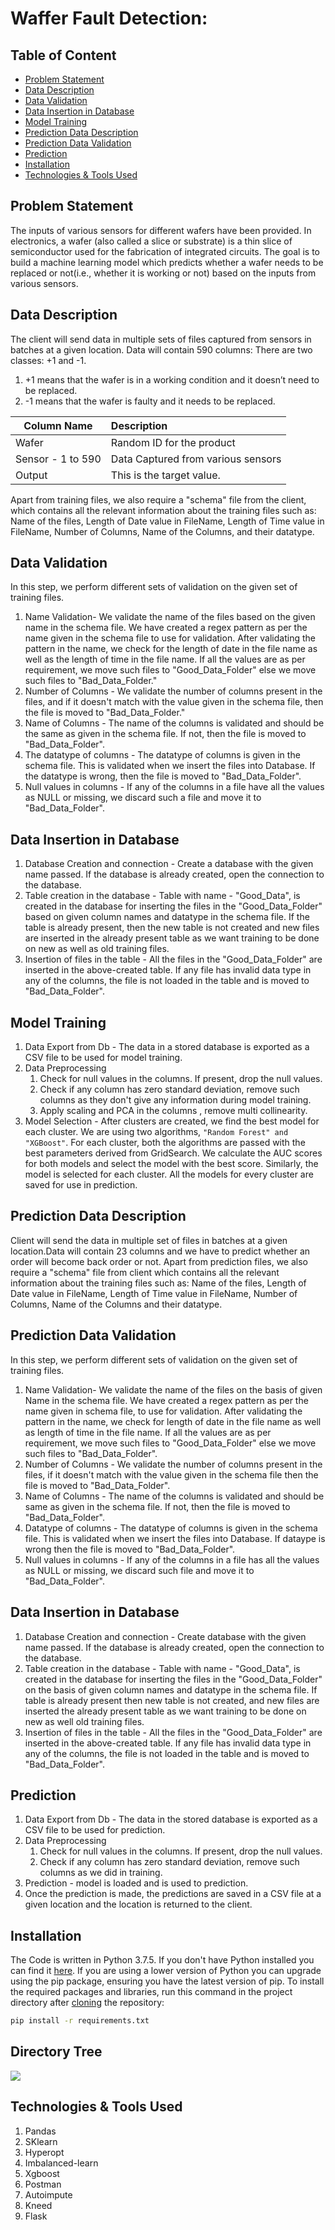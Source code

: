 # Waffer Fault Detection: 

## Table of Content  
  * [Problem Statement](#Problem-Statement)
  * [Data Description](#Data-Description)
  * [Data Validation](#Data-Validation)
  * [Data Insertion in Database](#Data-Insertion-in-Database)
  * [Model Training](#Model-Training)
  * [Prediction Data Description](#Prediction-Data-Description)
  * [Prediction Data Validation](#Prediction-Data-Validation)
  * [Prediction](#Prediction)
  * [Installation](#Installation)
  * [Technologies & Tools Used](#Technologies-&-Tools-Used)

## Problem Statement
The inputs of various sensors for different wafers have been provided. In electronics, a wafer (also called a slice or substrate) is a thin slice of semiconductor used for the fabrication of integrated circuits. The goal is to build a machine learning model which predicts whether a wafer needs to be replaced or not(i.e., whether it is working or not) based on the inputs from various sensors.

## Data Description
The client will send data in multiple sets of files captured from sensors in batches at a given location. Data will contain 590 columns: There are two classes: +1 and -1. 
1. +1 means that the wafer is in a working condition and it doesn’t need to be replaced.
1. -1 means that the wafer is faulty and it needs to be replaced. 


| Column Name | Description|
| ----------- |:-------------|
|Wafer | Random ID for the product|
|Sensor - 1 to 590|Data Captured from various sensors|
|Output|This is the target value.|

Apart from training files, we also require a "schema" file from the client, which contains all the relevant information about the training files such as:
Name of the files, Length of Date value in FileName, Length of Time value in FileName, Number of Columns, Name of the Columns, and their datatype.

## Data Validation 
In this step, we perform different sets of validation on the given set of training files. 
 
1. Name Validation- We validate the name of the files based on the given name in the schema file. We have created a regex pattern as per the name given in the schema file to use for validation. After validating the pattern in the name, we check for the length of date in the file name as well as the length of time in the file name. If all the values are as per requirement, we move such files to "Good_Data_Folder" else we move such files to "Bad_Data_Folder."
1. Number of Columns - We validate the number of columns present in the files, and if it doesn't match with the value given in the schema file, then the file is moved to "Bad_Data_Folder."
1. Name of Columns - The name of the columns is validated and should be the same as given in the schema file. If not, then the file is moved to "Bad_Data_Folder".
1. The datatype of columns - The datatype of columns is given in the schema file. This is validated when we insert the files into Database. If the datatype is wrong, then the file is moved to "Bad_Data_Folder".
1. Null values in columns - If any of the columns in a file have all the values as NULL or missing, we discard such a file and move it to "Bad_Data_Folder".

## Data Insertion in Database 
1. Database Creation and connection - Create a database with the given name passed. If the database is already created, open the connection to the database. 
1. Table creation in the database - Table with name - "Good_Data", is created in the database for inserting the files in the "Good_Data_Folder" based on given column names and datatype in the schema file. If the table is already present, then the new table is not created and new files are inserted in the already present table as we want training to be done on new as well as old training files.     
1. Insertion of files in the table - All the files in the "Good_Data_Folder" are inserted in the above-created table. If any file has invalid data type in any of the columns, the file is not loaded in the table and is moved to "Bad_Data_Folder".

## Model Training 
1. Data Export from Db - The data in a stored database is exported as a CSV file to be used for model training.
1. Data Preprocessing   
   1. Check for null values in the columns. If present, drop the null values.
   1. Check if any column has zero standard deviation, remove such columns as they don't give any information during model training.
   1. Apply scaling and PCA in the columns , remove multi collinearity.
1. Model Selection - After clusters are created, we find the best model for each cluster. We are using two algorithms, `"Random Forest" and "XGBoost"`. For each cluster, both the algorithms are passed with the best parameters derived from GridSearch. We calculate the AUC scores for both models and select the model with the best score. Similarly, the model is selected for each cluster. All the models for every cluster are saved for use in prediction.

## Prediction Data Description 
Client will send the data in multiple set of files in batches at a given location.Data will contain 23 columns and we have to predict whether an order will become back order or not. 
Apart from prediction files, we also require a "schema" file from client which contains all the relevant information about the training files such as:
Name of the files, Length of Date value in FileName, Length of Time value in FileName, Number of Columns, Name of the Columns and their datatype.

## Prediction Data Validation  
In this step, we perform different sets of validation on the given set of training files.  
1. Name Validation- We validate the name of the files on the basis of given Name in the schema file. We have created a regex pattern as per the name given in schema file, to use for validation. After validating the pattern in the name, we check for length of date in the file name as well as length of time in the file name. If all the values are as per requirement, we move such files to "Good_Data_Folder" else we move such files to "Bad_Data_Folder". 
1. Number of Columns - We validate the number of columns present in the files, if it doesn't match with the value given in the schema file then the file is moved to "Bad_Data_Folder". 
1. Name of Columns - The name of the columns is validated and should be same as given in the schema file. If not, then the file is moved to "Bad_Data_Folder". 
1. Datatype of columns - The datatype of columns is given in the schema file. This is validated when we insert the files into Database. If dataype is wrong then the file is moved to "Bad_Data_Folder". 
1. Null values in columns - If any of the columns in a file has all the values as NULL or missing, we discard such file and move it to "Bad_Data_Folder".  

## Data Insertion in Database 
1. Database Creation and connection - Create database with the given name passed. If the database is already created, open the connection to the database. 
1. Table creation in the database - Table with name - "Good_Data", is created in the database for inserting the files in the "Good_Data_Folder" on the basis of given column names and datatype in the schema file. If table is already present then new table is not created, and new files are inserted the already present table as we want training to be done on new as well old training files.     
1. Insertion of files in the table - All the files in the "Good_Data_Folder" are inserted in the above-created table. If any file has invalid data type in any of the columns, the file is not loaded in the table and is moved to "Bad_Data_Folder".

## Prediction  
1. Data Export from Db - The data in the stored database is exported as a CSV file to be used for prediction.
1. Data Preprocessing    
   1. Check for null values in the columns. If present, drop the null values.
   1. Check if any column has zero standard deviation, remove such columns as we did in training.
1. Prediction - model is loaded and is used to prediction.
1. Once the prediction is made, the predictions are saved in a CSV file at a given location and the location is returned to the client.

## Installation
The Code is written in Python 3.7.5. If you don't have Python installed you can find it [here](https://www.python.org/downloads/). If you are using a lower version of Python you can upgrade using the pip package, ensuring you have the latest version of pip. To install the required packages and libraries, run this command in the project directory after [cloning](https://www.howtogeek.com/451360/how-to-clone-a-github-repository/) the repository:
```bash
pip install -r requirements.txt
```
## Directory Tree 
![](EDA/Directory_Tree.png)

## Technologies & Tools Used
1. Pandas
1. SKlearn
1. Hyperopt
1. Imbalanced-learn
1. Xgboost
1. Postman
1. Autoimpute
1. Kneed
1. Flask
